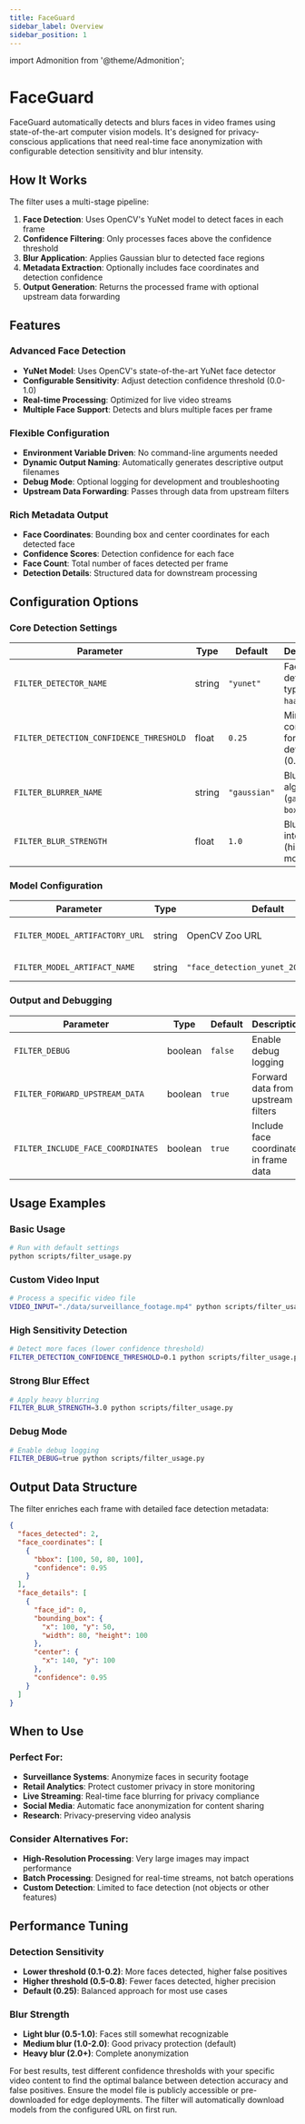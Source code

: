 ```yaml
---
title: FaceGuard
sidebar_label: Overview
sidebar_position: 1
---
```


import Admonition from '@theme/Admonition';

# FaceGuard

FaceGuard automatically detects and blurs faces in video frames using state-of-the-art computer vision models. It's designed for privacy-conscious applications that need real-time face anonymization with configurable detection sensitivity and blur intensity.

## How It Works

The filter uses a multi-stage pipeline:

1. **Face Detection**: Uses OpenCV's YuNet model to detect faces in each frame
2. **Confidence Filtering**: Only processes faces above the confidence threshold
3. **Blur Application**: Applies Gaussian blur to detected face regions
4. **Metadata Extraction**: Optionally includes face coordinates and detection confidence
5. **Output Generation**: Returns the processed frame with optional upstream data forwarding

## Features

### **Advanced Face Detection**
- **YuNet Model**: Uses OpenCV's state-of-the-art YuNet face detector
- **Configurable Sensitivity**: Adjust detection confidence threshold (0.0-1.0)
- **Real-time Processing**: Optimized for live video streams
- **Multiple Face Support**: Detects and blurs multiple faces per frame

### **Flexible Configuration**
- **Environment Variable Driven**: No command-line arguments needed
- **Dynamic Output Naming**: Automatically generates descriptive output filenames
- **Debug Mode**: Optional logging for development and troubleshooting
- **Upstream Data Forwarding**: Passes through data from upstream filters

### **Rich Metadata Output**
- **Face Coordinates**: Bounding box and center coordinates for each detected face
- **Confidence Scores**: Detection confidence for each face
- **Face Count**: Total number of faces detected per frame
- **Detection Details**: Structured data for downstream processing

## Configuration Options

### Core Detection Settings

| Parameter | Type | Default | Description |
|-----------|------|---------|-------------|
| `FILTER_DETECTOR_NAME` | string | `"yunet"` | Face detector type (`yunet`, `haar`, `dnn`) |
| `FILTER_DETECTION_CONFIDENCE_THRESHOLD` | float | `0.25` | Minimum confidence for face detection (0.0-1.0) |
| `FILTER_BLURRER_NAME` | string | `"gaussian"` | Blur algorithm (`gaussian`, `box`, `median`) |
| `FILTER_BLUR_STRENGTH` | float | `1.0` | Blur intensity (higher = more blur) |

### Model Configuration

| Parameter | Type | Default | Description |
|-----------|------|---------|-------------|
| `FILTER_MODEL_ARTIFACTORY_URL` | string | OpenCV Zoo URL | Base URL for model download |
| `FILTER_MODEL_ARTIFACT_NAME` | string | `"face_detection_yunet_2023mar.onnx"` | Model filename |

### Output and Debugging

| Parameter | Type | Default | Description |
|-----------|------|---------|-------------|
| `FILTER_DEBUG` | boolean | `false` | Enable debug logging |
| `FILTER_FORWARD_UPSTREAM_DATA` | boolean | `true` | Forward data from upstream filters |
| `FILTER_INCLUDE_FACE_COORDINATES` | boolean | `true` | Include face coordinates in frame data |

## Usage Examples

### Basic Usage
```bash
# Run with default settings
python scripts/filter_usage.py
```

### Custom Video Input
```bash
# Process a specific video file
VIDEO_INPUT="./data/surveillance_footage.mp4" python scripts/filter_usage.py
```

### High Sensitivity Detection
```bash
# Detect more faces (lower confidence threshold)
FILTER_DETECTION_CONFIDENCE_THRESHOLD=0.1 python scripts/filter_usage.py
```

### Strong Blur Effect
```bash
# Apply heavy blurring
FILTER_BLUR_STRENGTH=3.0 python scripts/filter_usage.py
```

### Debug Mode
```bash
# Enable debug logging
FILTER_DEBUG=true python scripts/filter_usage.py
```

## Output Data Structure

The filter enriches each frame with detailed face detection metadata:

```json
{
  "faces_detected": 2,
  "face_coordinates": [
    {
      "bbox": [100, 50, 80, 100],
      "confidence": 0.95
    }
  ],
  "face_details": [
    {
      "face_id": 0,
      "bounding_box": {
        "x": 100, "y": 50,
        "width": 80, "height": 100
      },
      "center": {
        "x": 140, "y": 100
      },
      "confidence": 0.95
    }
  ]
}
```

## When to Use

### **Perfect For:**
- **Surveillance Systems**: Anonymize faces in security footage
- **Retail Analytics**: Protect customer privacy in store monitoring
- **Live Streaming**: Real-time face blurring for privacy compliance
- **Social Media**: Automatic face anonymization for content sharing
- **Research**: Privacy-preserving video analysis

### **Consider Alternatives For:**
- **High-Resolution Processing**: Very large images may impact performance
- **Batch Processing**: Designed for real-time streams, not batch operations
- **Custom Detection**: Limited to face detection (not objects or other features)

## Performance Tuning

### Detection Sensitivity
- **Lower threshold (0.1-0.2)**: More faces detected, higher false positives
- **Higher threshold (0.5-0.8)**: Fewer faces detected, higher precision
- **Default (0.25)**: Balanced approach for most use cases

### Blur Strength
- **Light blur (0.5-1.0)**: Faces still somewhat recognizable
- **Medium blur (1.0-2.0)**: Good privacy protection (default)
- **Heavy blur (2.0+)**: Complete anonymization

<Admonition type="tip" title="Pro Tip">
For best results, test different confidence thresholds with your specific video content to find the optimal balance between detection accuracy and false positives.
</Admonition>

<Admonition type="warning" title="Important">
Ensure the model file is publicly accessible or pre-downloaded for edge deployments. The filter will automatically download models from the configured URL on first run.
</Admonition>